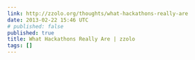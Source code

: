 ```yaml
---
link: http://zzolo.org/thoughts/what-hackathons-really-are
date: 2013-02-22 15:46 UTC
# published: false
published: true
title: What Hackathons Really Are | zzolo
tags: []
---
```



